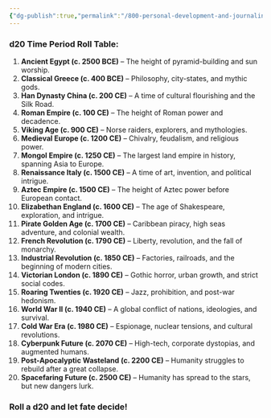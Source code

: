 ```yaml
---
{"dg-publish":true,"permalink":"/800-personal-development-and-journaling/810-hermit-gaming/games-in-play/thousand-year-old-vampire/time-period-roll-table/"}
---
```


### **d20 Time Period Roll Table:**

1. **Ancient Egypt (c. 2500 BCE)** – The height of pyramid-building and sun worship.
2. **Classical Greece (c. 400 BCE)** – Philosophy, city-states, and mythic gods.
3. **Han Dynasty China (c. 200 CE)** – A time of cultural flourishing and the Silk Road.
4. **Roman Empire (c. 100 CE)** – The height of Roman power and decadence.
5. **Viking Age (c. 900 CE)** – Norse raiders, explorers, and mythologies.
6. **Medieval Europe (c. 1200 CE)** – Chivalry, feudalism, and religious power.
7. **Mongol Empire (c. 1250 CE)** – The largest land empire in history, spanning Asia to Europe.
8. **Renaissance Italy (c. 1500 CE)** – A time of art, invention, and political intrigue.
9. **Aztec Empire (c. 1500 CE)** – The height of Aztec power before European contact.
10. **Elizabethan England (c. 1600 CE)** – The age of Shakespeare, exploration, and intrigue.
11. **Pirate Golden Age (c. 1700 CE)** – Caribbean piracy, high seas adventure, and colonial wealth.
12. **French Revolution (c. 1790 CE)** – Liberty, revolution, and the fall of monarchy.
13. **Industrial Revolution (c. 1850 CE)** – Factories, railroads, and the beginning of modern cities.
14. **Victorian London (c. 1890 CE)** – Gothic horror, urban growth, and strict social codes.
15. **Roaring Twenties (c. 1920 CE)** – Jazz, prohibition, and post-war hedonism.
16. **World War II (c. 1940 CE)** – A global conflict of nations, ideologies, and survival.
17. **Cold War Era (c. 1980 CE)** – Espionage, nuclear tensions, and cultural revolutions.
18. **Cyberpunk Future (c. 2070 CE)** – High-tech, corporate dystopias, and augmented humans.
19. **Post-Apocalyptic Wasteland (c. 2200 CE)** – Humanity struggles to rebuild after a great collapse.
20. **Spacefaring Future (c. 2500 CE)** – Humanity has spread to the stars, but new dangers lurk.

### **Roll a d20 and let fate decide!**